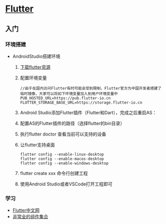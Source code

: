# [Flutter](https://flutter.dev/ )

## 入门

### 环境搭建

+ AndroidStudio搭建环境

  1. [下载flutter资源](https://flutter.dev/docs/development/tools/sdk/releases#windows)

  2. 配置环境变量

     ```
     //由于在国内访问Flutter有时可能会受到限制，Flutter官方为中国开发者搭建了临时镜像，大家可以将如下环境变量加入到用户环境变量中
     PUB_HOSTED_URL=https://pub.flutter-io.cn
     FLUTTER_STORAGE_BASE_URL=https://storage.flutter-io.cn
     ```
  
  3. Android Studio添加Flutter插件（Flutter和Dart），完成之后重启AS：
  
  4. 配置AS的Flutter插件的路径（选择flutter的bin目录）
  
  5. 执行flutter doctor 查看当前可以支持的设备
  
  6. 让flutter支持桌面
  
     ```
     flutter config --enable-linux-desktop    
     flutter config --enable-macos-desktop
     flutter config --enable-windows-desktop
     ```
  
  7. flutter create xxx 命令行创建工程
  
  8. 使用Android Studio或者VSCode打开工程即可

### 学习

+ [Flutter中文网](https://flutterchina.club/)
+ [非常全的组件集合](https://github.com/toly1994328/FlutterUnit)

